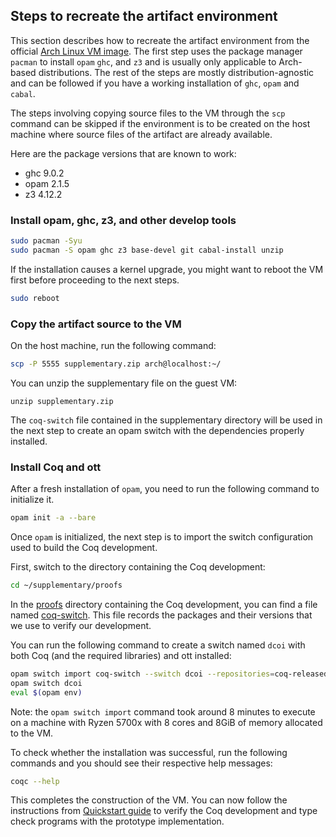 ## Steps to recreate the artifact environment

This section describes how to recreate the artifact environment from
the official [Arch Linux VM image](https://gitlab.archlinux.org/archlinux/arch-boxes/-/package_files/5088/download).
The first step uses the package manager `pacman` to install `opam`
`ghc`, and `z3` and is usually only applicable to Arch-based
distributions. The rest of the steps are mostly distribution-agnostic
and can be followed if you have a working installation of `ghc`,
`opam` and `cabal`.

The steps involving copying source files to the VM through the
`scp` command can be skipped if the environment is to be created on
the host machine where source files of the artifact are already
available.

Here are the package versions that are known to work:

- ghc 9.0.2
- opam 2.1.5
- z3 4.12.2

### Install opam, ghc, z3, and other develop tools
```sh
sudo pacman -Syu
sudo pacman -S opam ghc z3 base-devel git cabal-install unzip
```

If the installation causes a kernel upgrade, you might want to reboot
the VM first before proceeding to the next steps.

```sh
sudo reboot
```

### Copy the artifact source to the VM
On the host machine, run the following command:
```sh
scp -P 5555 supplementary.zip arch@localhost:~/
```

You can unzip the supplementary file on the guest VM:
```
unzip supplementary.zip
```

The `coq-switch` file contained in the supplementary directory will be
used in the next step to create an opam switch with the dependencies
properly installed.

### Install Coq and ott
After a fresh installation of `opam`, you need to run the
following command to initialize it.
```sh
opam init -a --bare
```

Once `opam` is initialized, the next step is to import the switch
configuration used to build the Coq development.

First, switch to the directory containing the Coq development:
```sh
cd ~/supplementary/proofs
```

In the [proofs](proofs) directory containing the Coq development,
you can find a file named
[coq-switch](proofs/coq-switch). This file records the packages and their
versions that we use to verify our development.

You can run the following command to
create a switch named `dcoi` with both Coq (and the required
libraries) and ott installed:
```sh
opam switch import coq-switch --switch dcoi --repositories=coq-released=https://coq.inria.fr/opam/released,default=https://opam.ocaml.org
opam switch dcoi
eval $(opam env)
```
Note: the `opam switch import` command took around 8 minutes to
execute on a machine with Ryzen 5700x with 8 cores and 8GiB of memory allocated to the VM.

To check whether the installation was successful, run the following
commands and you should see their respective help messages:
```sh
coqc --help
```


This completes the construction of the VM. You can now follow the
instructions from [Quickstart guide](#quickstart-guide) to verify the
Coq development and type check programs with the prototype implementation.
